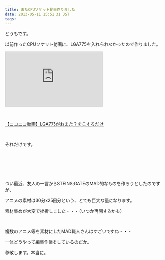 ```yaml
---
title: またCPUソケット動画作りました
date: 2013-05-11 15:51:31 JST
tags:
---
```

<p>どうもです。</p>
<p>以前作ったCPUソケット動画に、LGA775を入れられなかったので作りました。</p>
<iframe width="312" height="176" src="http://ext.nicovideo.jp/thumb/sm20834632" scrolling="no" style="border:solid 1px #CCC;" frameborder="0"><a href="http://www.nicovideo.jp/watch/sm20834632">【ニコニコ動画】LGA775がおまた？をこするだけ</a></iframe>
<p>&nbsp;</p>
<div class="video-container"><script type="text/javascript" src="http://ext.nicovideo.jp/thumb_watch/sm20834632?w=490&h=307"></script><noscript><a href="http://www.nicovideo.jp/watch/sm20834632">【ニコニコ動画】LGA775がおまた？をこするだけ</a></noscript></div>
<p>&nbsp;</p>
<p>それだけです。</p>
<p>&nbsp;</p>
<p>&nbsp;</p>
<p>&nbsp;</p>
<p>つい最近、友人の一言からSTEINS;GATEのMAD的なものを作ろうとしたのですが、</p>
<p>アニメの素材は30分x25回分という、とても巨大な量になります。</p>
<p>素材集めが大変で挫折しました・・・（いつか再開するかも）</p>
<p>&nbsp;</p>
<p>複数のアニメ等を素材にしたMAD職人さんはすごいですね・・・</p>
<p>一体どうやって編集作業をしているのだか。</p>
<p>尊敬します。本当に。</p>
